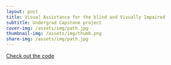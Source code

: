```yaml
---
layout: post
title: Visual Assistance for the blind and Visually Impaired
subtitle: Undergrad Capstone project
cover-img: /assets/img/path.jpg
thumbnail-img: /assets/img/thumb.png
share-img: /assets/img/path.jpg
---
```

[Check out the code](https://github.com/Sanjanav-98/Visual-Assistance-for-the-Blind-)


